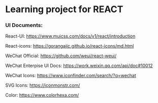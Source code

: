 # Learning project for REACT


### UI Documents:

React-UI: https://www.muicss.com/docs/v1/react/introduction

React-icons: https://gorangajic.github.io/react-icons/md.html

WeChat Official: https://github.com/weui/react-weui/ 

WeChat Enterpise UI Docs: https://work.weixin.qq.com/api/doc#10012

WeChat Icons: https://www.iconfinder.com/search/?q=wechat

SVG Icons: https://iconmonstr.com/ 

Color: https://www.colorhexa.com/